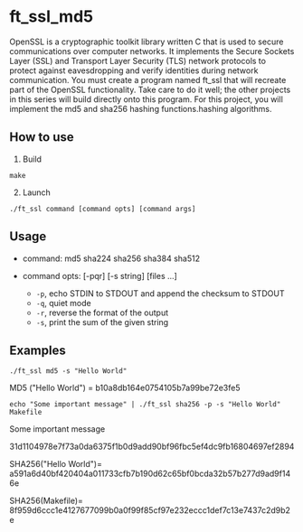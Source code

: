 # ft_ssl_md5
OpenSSL is a cryptographic toolkit library written C that is used to secure communications over computer networks. It implements the Secure Sockets Layer (SSL) and Transport Layer Security (TLS) network protocols to protect against eavesdropping and verify identities during network communication.
You must create a program named ft_ssl that will recreate part of the OpenSSL
functionality. Take care to do it well; the other projects in this series will build directly onto this program.
For this project, you will implement the md5 and sha256 hashing functions.hashing algorithms.

## How to use

1. Build

`make`

2. Launch

`./ft_ssl command [command opts] [command args]`

## Usage

* command: md5 sha224 sha256 sha384 sha512

* command opts: [-pqr] [-s string] [files ...]

    * `-p`, echo STDIN to STDOUT and append the checksum to STDOUT
    * `-q`, quiet mode
    * `-r`, reverse the format of the output
    * `-s`, print the sum of the given string
## Examples

`./ft_ssl md5 -s "Hello World"`

MD5 ("Hello World") = b10a8db164e0754105b7a99be72e3fe5

`echo "Some important message" | ./ft_ssl sha256 -p -s "Hello World" Makefile`

Some important message

31d1104978e7f73a0da6375f1b0d9add90bf96fbc5ef4dc9fb16804697ef2894

SHA256("Hello World")= a591a6d40bf420404a011733cfb7b190d62c65bf0bcda32b57b277d9ad9f146e

SHA256(Makefile)= 8f959d6ccc1e4127677099b0a0f99f85cf97e232eccc1def7c13e7437c2d9b2e
